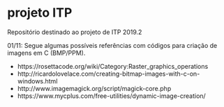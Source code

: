 # projeto ITP
Repositório destinado ao projeto de ITP 2019.2

01/11:
Segue algumas possíveis referências com códigos para criação de imagens em C (BMP/PPM).
    <ul> 
  <li> https://rosettacode.org/wiki/Category:Raster_graphics_operations </li>
  <li> http://ricardolovelace.com/creating-bitmap-images-with-c-on-windows.html </li>
  <li> http://www.imagemagick.org/script/magick-core.php </li> 
  <li> https://www.mycplus.com/free-utilities/dynamic-image-creation/ </li> 
    </ul>
